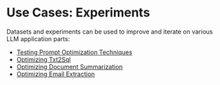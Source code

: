 # Use Cases: Experiments

Datasets and experiments can be used to improve and iterate on various LLM application parts:

* [Testing Prompt Optimization Techniques](prompt-optimization.md)
* [Optimizing Txt2Sql](text2sql.md)
* [Optimizing Document Summarization](summarization.md)
* [Optimizing Email Extraction](email-extraction.md)
